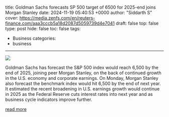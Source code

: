 title: Goldman Sachs forecasts SP 500 target of 6500 for 2025-end joins Morgan Stanley
date: 2024-11-19 05:40:53 +0000
author: "Siddarth S"
cover: https://media.zenfs.com/en/reuters-finance.com/aaa3cccb5a18d2087d5059739d4e7041
draft: false
top: false
type: post
hide: false
toc: false
tags:
  - Business
categories:
  - business
---

![](https://media.zenfs.com/en/reuters-finance.com/aaa3cccb5a18d2087d5059739d4e7041)

Goldman Sachs has forecast the S&P 500 index would reach 6,500 by the end of 2025, joining peer Morgan Stanley, on the back of continued growth in the U.S. economy and corporate earnings. On Monday, Morgan Stanley also forecast the benchmark index would hit 6,500 by the end of next year. It estimated the recent broadening in U.S. earnings growth would continue in 2025 as the Federal Reserve cuts interest rates into next year and as business cycle indicators improve further.

[read more](https://finance.yahoo.com/news/goldman-sachs-forecasts-p-500-054053974.html)
